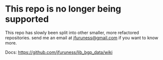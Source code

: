 # This repo is no longer being supported

This repo has slowly been split into other smaller, more refactored repositories. send me an email at jfuruness@gmail.com if you want to know more.


Docs: https://github.com/jfuruness/lib_bgp_data/wiki
